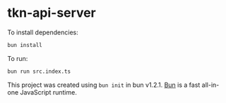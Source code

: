 # tkn-api-server

To install dependencies:

```bash
bun install
```

To run:

```bash
bun run src.index.ts
```

This project was created using `bun init` in bun v1.2.1. [Bun](https://bun.sh) is a fast all-in-one JavaScript runtime.
